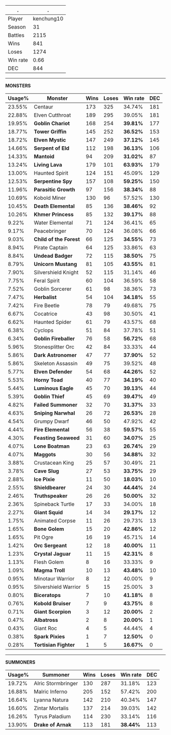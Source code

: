 .|.
|-|-
Player|kenchung10
Season|31
Battles|2115
Wins|841
Loses|1274
Win rate|0.66
DEC|844

---
**MONSTERS**

Usage%|Monster|Wins|Loses|Win rate|DEC|
-|-|-|-|-|-|
23.55%|Centaur|173|325|34.74%|181|
22.88%|Elven Cutthroat|189|295|39.05%|181|
19.95%|**Goblin Chariot**|168|254|**39.81%**|177|
18.77%|**Tower Griffin**|145|252|**36.52%**|153|
18.72%|**Elven Mystic**|147|249|**37.12%**|145|
14.66%|**Serpent of Eld**|112|198|**36.13%**|106|
14.33%|**Mantoid**|94|209|**31.02%**|87|
13.24%|**Living Lava**|179|101|**63.93%**|179|
13.00%|Haunted Spirit|124|151|45.09%|129|
12.53%|**Serpentine Spy**|157|108|**59.25%**|150|
11.96%|**Parasitic Growth**|97|156|**38.34%**|88|
10.69%|Kobold Miner|130|96|57.52%|130|
10.45%|**Death Elemental**|85|136|**38.46%**|92|
10.26%|**Khmer Princess**|85|132|**39.17%**|88|
9.22%|Water Elemental|71|124|36.41%|65|
9.17%|Peacebringer|70|124|36.08%|66|
9.03%|**Child of the Forest**|66|125|**34.55%**|73|
8.94%|Pirate Captain|64|125|33.86%|63|
8.84%|**Undead Badger**|72|115|**38.50%**|75|
8.79%|**Unicorn Mustang**|81|105|**43.55%**|81|
7.90%|Silvershield Knight|52|115|31.14%|46|
7.75%|Feral Spirit|60|104|36.59%|58|
7.52%|Goblin Sorcerer|61|98|38.36%|73|
7.47%|**Herbalist**|54|104|**34.18%**|55|
7.42%|Fire Beetle|78|79|49.68%|75|
6.67%|Cocatrice|43|98|30.50%|41|
6.62%|Haunted Spider|61|79|43.57%|68|
6.38%|Cyclops|51|84|37.78%|51|
6.34%|**Goblin Fireballer**|76|58|**56.72%**|68|
5.96%|Stonesplitter Orc|42|84|33.33%|44|
5.86%|**Dark Astronomer**|47|77|**37.90%**|52|
5.86%|Skeleton Assassin|49|75|39.52%|48|
5.77%|**Elven Defender**|54|68|**44.26%**|52|
5.53%|**Horny Toad**|40|77|**34.19%**|40|
5.44%|**Luminous Eagle**|45|70|**39.13%**|44|
5.39%|**Goblin Thief**|45|69|**39.47%**|49|
4.82%|**Failed Summoner**|32|70|**31.37%**|33|
4.63%|**Sniping Narwhal**|26|72|**26.53%**|28|
4.54%|Grumpy Dwarf|46|50|47.92%|42|
4.44%|**Fire Elemental**|56|38|**59.57%**|55|
4.30%|**Feasting Seaweed**|31|60|**34.07%**|25|
4.07%|**Lone Boatman**|23|63|**26.74%**|29|
4.07%|**Maggots**|30|56|**34.88%**|32|
3.88%|Crustacean King|25|57|30.49%|21|
3.78%|**Cave Slug**|27|53|**33.75%**|29|
2.88%|**Ice Pixie**|11|50|**18.03%**|10|
2.55%|**Shieldbearer**|24|30|**44.44%**|24|
2.46%|**Truthspeaker**|26|26|**50.00%**|32|
2.36%|Spineback Turtle|17|33|34.00%|18|
2.27%|**Giant Squid**|14|34|**29.17%**|12|
1.75%|Animated Corpse|11|26|29.73%|13|
1.65%|**Bone Golem**|15|20|**42.86%**|12|
1.65%|Pit Ogre|16|19|45.71%|14|
1.42%|**Orc Sergeant**|12|18|**40.00%**|11|
1.23%|**Crystal Jaguar**|11|15|**42.31%**|8|
1.13%|Flesh Golem|8|16|33.33%|9|
1.09%|**Magma Troll**|10|13|**43.48%**|10|
0.95%|Minotaur Warrior|8|12|40.00%|9|
0.95%|Silvershield Warrior|5|15|25.00%|3|
0.80%|**Biceratops**|7|10|**41.18%**|8|
0.76%|**Kobold Bruiser**|7|9|**43.75%**|8|
0.71%|**Giant Scorpion**|3|12|**20.00%**|2|
0.47%|**Albatross**|2|8|**20.00%**|1|
0.43%|Giant Roc|4|5|44.44%|4|
0.38%|**Spark Pixies**|1|7|**12.50%**|0|
0.28%|**Tortisian Fighter**|1|5|**16.67%**|0|

---
**SUMMONERS**

Usage%|Summoner|Wins|Loses|Win rate|DEC|
-|-|-|-|-|-|
19.72%|Alric Stormbringer|130|287|31.18%|123|
16.88%|Malric Inferno|205|152|57.42%|200|
16.64%|Lyanna Natura|142|210|40.34%|147|
16.60%|Zintar Mortalis|137|214|39.03%|142|
16.26%|Tyrus Paladium|114|230|33.14%|116|
13.90%|**Drake of Arnak**|113|181|**38.44%**|113|
